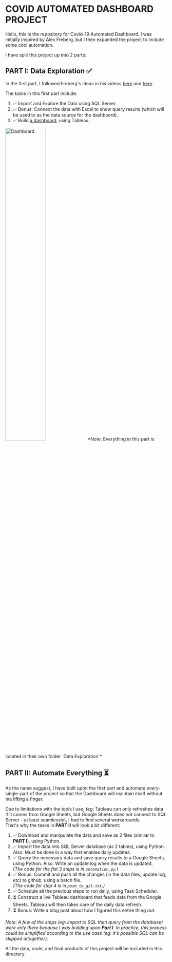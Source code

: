 # COVID AUTOMATED DASHBOARD PROJECT
Hello, this is the repository for Covid-19 Automated Dashboard. I was initially inspired by Alex Freberg, but I then expanded the project to include some cool automation.

I have split this project up into 2 parts:

## PART I: Data Exploration ✅
In the first part, I followed Freberg's ideas in his videos [here](https://youtu.be/qfyynHBFOsM) and [here](https://youtu.be/QILNlRvJlfQ).

The tasks in this first part include:
1. ✅ Import and Explore the Data using SQL Server. 
2. ✅ Bonus: Connect the data with Excel to show query results (which will be used to as the data source for the dashboard).
3. ✅ Build [a dashboard](https://public.tableau.com/views/CovidAnalysisProject/Dashboard1?:language=en-US&:display_count=n&:origin=viz_share_link), using Tableau.<br>
<img src="https://user-images.githubusercontent.com/69233484/120920799-da2d9780-c6ea-11eb-89b5-adae8679e59f.png" alt="Dashboard" width="50%"/>
*Note: Everything in this part is located in their own folder `Data Exploration`*

## PART II: Automate Everything ⏳
As the name suggest, I have built upon the first part and automate every-single-part of the project so that the Dashboard will maintain itself without me lifting a finger.

Due to limitations with the tools I use, (eg: Tableau can only refreshes data if it comes from Google Sheets, but Google Sheets does not connect to SQL Server - at least seamlessly), I had to find several workarounds. <br>
That's why the tasks in **PART II** will look a bit different: 
1. ✅ Download and manipulate the data and save as 2 files (similar to **PART I**), using Python.
2. ✅ Import the data into SQL Server database (as 2 tables), using Python. Also: Must be done in a way that enables daily updates.
3. ✅ Query the necessary data and save query results to a Google Sheets, using Python. Also: Write an update log when the data is updated. <br>
*(The code for the fist 3 steps is in `automation.py`.)*
4. ✅ Bonus: Commit and push all the changes (in the data files, update log, etc) to github, using a batch file. <br>
*(The code for step 4 is in `push_to_git.txt`.)*
5. ✅ Schedule all the previous steps to run daily, using Task Scheduler.
6. ⏳ Construct a live Tableau dashboard that feeds data from the Google Sheets. Tableau will then takes care of the daily data refresh. 
7. ⏳ Bonus: Write a blog post about how I figured this entire thing out.

*Note: A few of the steps (eg: import to SQL then query from the database) were only there because I was building upon ***Part I***. In practice, this process could be simplified according to the use case (eg: it's possible SQL can be skipped altogether).*


All the data, code, and final products of this project will be included in this directory.
